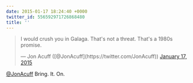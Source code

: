 ```yaml
---
date: 2015-01-17 18:24:40 +0000
twitter_id: 556592971726868480
title: ''
---
```


<blockquote class="twitter-tweet"><p lang="en" dir="ltr">I would crush you in Galaga. That&#39;s not a threat. That&#39;s a 1980s promise.</p>&mdash; Jon Acuff ([@JonAcuff](https://twitter.com/JonAcuff)) <a href="https://twitter.com/JonAcuff/status/556585091930267648?ref_src=twsrc%5Etfw">January 17, 2015</a></blockquote>
<script async src="https://platform.twitter.com/widgets.js" charset="utf-8"></script>

[@JonAcuff](https://twitter.com/JonAcuff) Bring. It. On.
